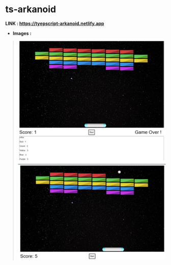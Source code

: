 # ts-arkanoid


<b> LINK : https://tyepscript-arkanoid.netlify.app <b/>


* Images :
> ![image](https://github.com/therealdarkflamemaster/ts-arkanoid/blob/master/src/images/imageIntro1.png) 
> ![image](https://github.com/therealdarkflamemaster/ts-arkanoid/blob/master/src/images/imageIntro2.png) 
